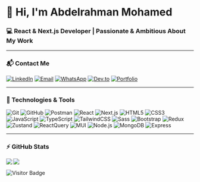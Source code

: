 # 👋 Hi, I'm **Abdelrahman Mohamed**

### 💻 React & Next.js Developer | Passionate & Ambitious About My Work  

---

### 📬 Contact Me
[![LinkedIn](https://img.shields.io/badge/LinkedIn-0A66C2?style=flat-square&logo=linkedin&logoColor=white)](https://www.linkedin.com/in/abdelrahman-mohamed-47416125b)
[![Email](https://img.shields.io/badge/Email-D14836?style=flat-square&logo=gmail&logoColor=white)](mailto:abdelrahmaniphone2@gmail.com)
[![WhatsApp](https://img.shields.io/badge/WhatsApp-25D366?style=flat-square&logo=whatsapp&logoColor=white)](https://wa.me/201026262042)
[![Dev.to](https://img.shields.io/badge/Dev.to-000000?style=flat-square&logo=dev.to&logoColor=white)](https://dev.to/YOUR_DEVTO)
[![Portfolio](https://img.shields.io/badge/Portfolio-FF7139?style=flat-square&logo=firefox&logoColor=white)](https://your-portfolio-link.com)

---

### 🚀 Technologies & Tools
![Git](https://img.shields.io/badge/-Git-black?style=flat-square&logo=git)
![GitHub](https://img.shields.io/badge/-GitHub-181717?style=flat-square&logo=github)
![Postman](https://img.shields.io/badge/Postman-black?style=flat-square&logo=postman)
![React](https://img.shields.io/badge/React-20232A?style=flat-square&logo=react)
![Next.js](https://img.shields.io/badge/Next.js-000000?style=flat-square&logo=nextdotjs)
![HTML5](https://img.shields.io/badge/HTML5-E34F26?style=flat-square&logo=html5&logoColor=white)
![CSS3](https://img.shields.io/badge/CSS3-1572B6?style=flat-square&logo=css3)
![JavaScript](https://img.shields.io/badge/JavaScript-323330?style=flat-square&logo=javascript)
![TypeScript](https://img.shields.io/badge/TypeScript-007ACC?style=flat-square&logo=typescript)
![TailwindCSS](https://img.shields.io/badge/Tailwind_CSS-38B2AC?style=flat-square&logo=tailwind-css)
![Sass](https://img.shields.io/badge/Sass-CC6699?style=flat-square&logo=sass)
![Bootstrap](https://img.shields.io/badge/Bootstrap-563D7C?style=flat-square&logo=bootstrap)
![Redux](https://img.shields.io/badge/Redux-593D88?style=flat-square&logo=redux)
![Zustand](https://img.shields.io/badge/Zustand-764ABC?style=flat-square&logo=zustand)
![ReactQuery](https://img.shields.io/badge/React_Query-FF4154?style=flat-square&logo=react-query)
![MUI](https://img.shields.io/badge/MUI-007FFF?style=flat-square&logo=mui)
![Node.js](https://img.shields.io/badge/Node.js-43853D?style=flat-square&logo=node.js)
![MongoDB](https://img.shields.io/badge/MongoDB-4EA94B?style=flat-square&logo=mongodb)
![Express](https://img.shields.io/badge/Express.js-404D59?style=flat-square&logo=express)

---

### ⚡ GitHub Stats
<img align="left" src="https://github-readme-stats.vercel.app/api?username=AbdelrahmanMohamed-sa3oor&show_icons=true&count_private=true&theme=gruvbox" />
<img src="https://github-readme-stats.vercel.app/api/top-langs/?username=AbdelrahmanMohamed-sa3oor&layout=compact&count_private=true&theme=gruvbox" />

![Visitor Badge](https://visitor-badge.laobi.icu/badge?page_id=AbdelrahmanMohamed-sa3oor.AbdelrahmanMohamed-sa3oor)
